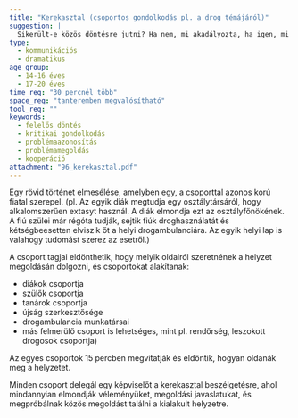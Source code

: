 ```yaml
---
title: "Kerekasztal (csoportos gondolkodás pl. a drog témájáról)"
suggestion: | 
  Sikerült-e közös döntésre jutni? Ha nem, mi akadályozta, ha igen, mi segítette ezt?
type:
  - kommunikációs
  - dramatikus
age_group:
  - 14-16 éves
  - 17-20 éves
time_req: "30 percnél több"
space_req: "tanteremben megvalósítható"
tool_req: ""
keywords: 
  - felelős döntés
  - kritikai gondolkodás
  - problémaazonosítás
  - problémamegoldás
  - kooperáció
attachment: "96_kerekasztal.pdf"
---
```


Egy rövid történet elmesélése, amelyben egy, a csoporttal azonos korú fiatal szerepel. (pl. Az egyik diák megtudja egy osztálytársáról, hogy alkalomszerűen extasyt használ. A diák elmondja ezt az osztályfőnökének. A fiú szülei már régóta tudják, sejtik fiúk droghasználatát és kétségbeesetten elviszik őt a helyi drogambulanciára. Az egyik helyi lap is valahogy tudomást szerez az esetről.)

A csoport tagjai eldönthetik, hogy melyik oldalról szeretnének a helyzet megoldásán dolgozni, és csoportokat alakítanak:

* diákok csoportja
* szülők csoportja
* tanárok csoportja
* újság szerkesztősége
* drogambulancia munkatársai
* más felmerülő csoport is lehetséges, mint pl. rendőrség, leszokott drogosok csoportja)

Az egyes csoportok 15 percben megvitatják és eldöntik, hogyan oldanák meg a helyzetet.

Minden csoport delegál egy képviselőt a kerekasztal beszélgetésre, ahol mindannyian elmondják véleményüket, megoldási javaslatukat, és megpróbálnak közös megoldást találni a kialakult helyzetre.
  
  
